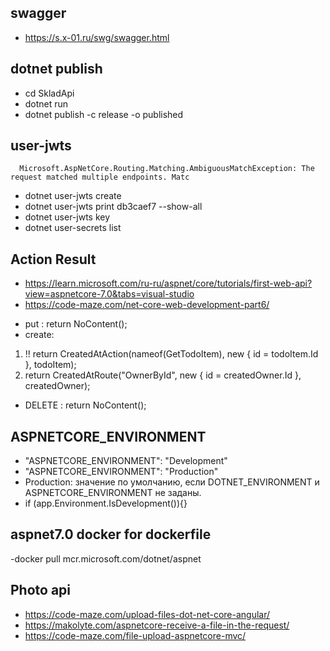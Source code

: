 ## swagger
 - https://s.x-01.ru/swg/swagger.html

## dotnet publish
- cd SkladApi
- dotnet run 
- dotnet publish -c release -o published
## user-jwts
      Microsoft.AspNetCore.Routing.Matching.AmbiguousMatchException: The request matched multiple endpoints. Matc
- dotnet  user-jwts create
- dotnet  user-jwts print db3caef7 --show-all
- dotnet  user-jwts key
- dotnet user-secrets list 

## Action Result
 * https://learn.microsoft.com/ru-ru/aspnet/core/tutorials/first-web-api?view=aspnetcore-7.0&tabs=visual-studio
 * https://code-maze.com/net-core-web-development-part6/
 - put : return NoContent();
 - create:
  1. !!  return CreatedAtAction(nameof(GetTodoItem), new { id = todoItem.Id }, todoItem);
  2.  return CreatedAtRoute("OwnerById", new { id = createdOwner.Id }, createdOwner);
  - DELETE :  return NoContent();
   
## ASPNETCORE_ENVIRONMENT
  - "ASPNETCORE_ENVIRONMENT": "Development" 
  - "ASPNETCORE_ENVIRONMENT": "Production"
  - Production: значение по умолчанию, если DOTNET_ENVIRONMENT и ASPNETCORE_ENVIRONMENT не заданы.
  - if (app.Environment.IsDevelopment()){}
## aspnet7.0 docker for  dockerfile
  -docker pull mcr.microsoft.com/dotnet/aspnet

##   Photo api

- https://code-maze.com/upload-files-dot-net-core-angular/
- https://makolyte.com/aspnetcore-receive-a-file-in-the-request/
- https://code-maze.com/file-upload-aspnetcore-mvc/

